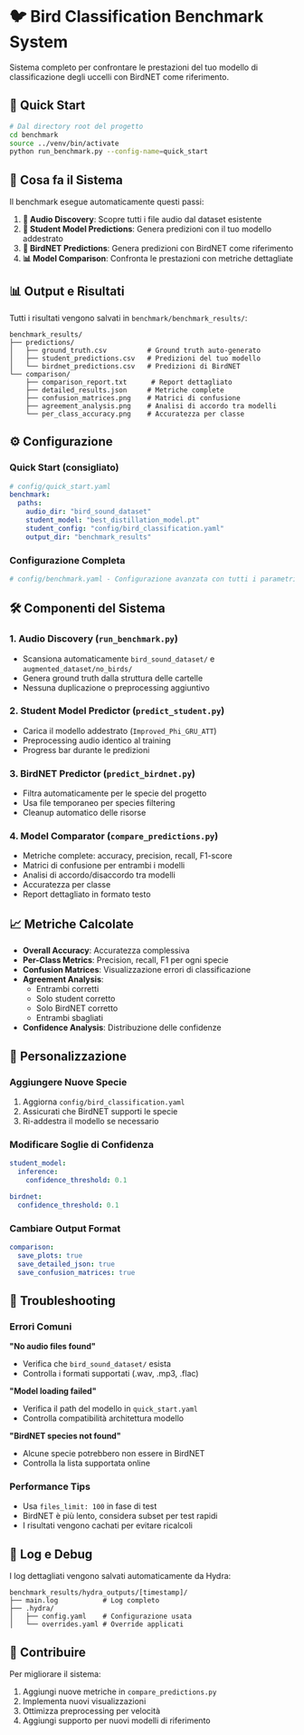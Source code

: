 # 🐦 Bird Classification Benchmark System

Sistema completo per confrontare le prestazioni del tuo modello di classificazione degli uccelli con BirdNET come riferimento.

## 🚀 Quick Start

```bash
# Dal directory root del progetto
cd benchmark
source ../venv/bin/activate
python run_benchmark.py --config-name=quick_start
```

## 🎯 Cosa fa il Sistema

Il benchmark esegue automaticamente questi passi:

1. **📁 Audio Discovery**: Scopre tutti i file audio dal dataset esistente
2. **🤖 Student Model Predictions**: Genera predizioni con il tuo modello addestrato
3. **🦅 BirdNET Predictions**: Genera predizioni con BirdNET come riferimento
4. **📊 Model Comparison**: Confronta le prestazioni con metriche dettagliate

## 📊 Output e Risultati

Tutti i risultati vengono salvati in `benchmark/benchmark_results/`:

```
benchmark_results/
├── predictions/
│   ├── ground_truth.csv          # Ground truth auto-generato
│   ├── student_predictions.csv   # Predizioni del tuo modello
│   └── birdnet_predictions.csv   # Predizioni di BirdNET
└── comparison/
    ├── comparison_report.txt      # Report dettagliato
    ├── detailed_results.json     # Metriche complete
    ├── confusion_matrices.png    # Matrici di confusione
    ├── agreement_analysis.png    # Analisi di accordo tra modelli
    └── per_class_accuracy.png    # Accuratezza per classe
```

## ⚙️ Configurazione

### Quick Start (consigliato)
```yaml
# config/quick_start.yaml
benchmark:
  paths:
    audio_dir: "bird_sound_dataset"
    student_model: "best_distillation_model.pt"
    student_config: "config/bird_classification.yaml"
    output_dir: "benchmark_results"
```

### Configurazione Completa
```yaml
# config/benchmark.yaml - Configurazione avanzata con tutti i parametri
```

## 🛠️ Componenti del Sistema

### 1. Audio Discovery (`run_benchmark.py`)
- Scansiona automaticamente `bird_sound_dataset/` e `augmented_dataset/no_birds/`
- Genera ground truth dalla struttura delle cartelle
- Nessuna duplicazione o preprocessing aggiuntivo

### 2. Student Model Predictor (`predict_student.py`)
- Carica il modello addestrato (`Improved_Phi_GRU_ATT`)
- Preprocessing audio identico al training
- Progress bar durante le predizioni

### 3. BirdNET Predictor (`predict_birdnet.py`)
- Filtra automaticamente per le specie del progetto
- Usa file temporaneo per species filtering
- Cleanup automatico delle risorse

### 4. Model Comparator (`compare_predictions.py`)
- Metriche complete: accuracy, precision, recall, F1-score
- Matrici di confusione per entrambi i modelli
- Analisi di accordo/disaccordo tra modelli
- Accuratezza per classe
- Report dettagliato in formato testo

## 📈 Metriche Calcolate

- **Overall Accuracy**: Accuratezza complessiva
- **Per-Class Metrics**: Precision, recall, F1 per ogni specie
- **Confusion Matrices**: Visualizzazione errori di classificazione
- **Agreement Analysis**: 
  - Entrambi corretti
  - Solo student corretto
  - Solo BirdNET corretto
  - Entrambi sbagliati
- **Confidence Analysis**: Distribuzione delle confidenze

## 🔧 Personalizzazione

### Aggiungere Nuove Specie
1. Aggiorna `config/bird_classification.yaml`
2. Assicurati che BirdNET supporti le specie
3. Ri-addestra il modello se necessario

### Modificare Soglie di Confidenza
```yaml
student_model:
  inference:
    confidence_threshold: 0.1

birdnet:
  confidence_threshold: 0.1
```

### Cambiare Output Format
```yaml
comparison:
  save_plots: true
  save_detailed_json: true
  save_confusion_matrices: true
```

## 🐛 Troubleshooting

### Errori Comuni

**"No audio files found"**
- Verifica che `bird_sound_dataset/` esista
- Controlla i formati supportati (.wav, .mp3, .flac)

**"Model loading failed"**
- Verifica il path del modello in `quick_start.yaml`
- Controlla compatibilità architettura modello

**"BirdNET species not found"**
- Alcune specie potrebbero non essere in BirdNET
- Controlla la lista supportata online

### Performance Tips

- Usa `files_limit: 100` in fase di test
- BirdNET è più lento, considera subset per test rapidi
- I risultati vengono cachati per evitare ricalcoli

## 📝 Log e Debug

I log dettagliati vengono salvati automaticamente da Hydra:
```
benchmark_results/hydra_outputs/[timestamp]/
├── main.log           # Log completo
├── .hydra/
│   ├── config.yaml    # Configurazione usata
│   └── overrides.yaml # Override applicati
```

## 🤝 Contribuire

Per migliorare il sistema:
1. Aggiungi nuove metriche in `compare_predictions.py`
2. Implementa nuovi visualizzazioni
3. Ottimizza preprocessing per velocità
4. Aggiungi supporto per nuovi modelli di riferimento 